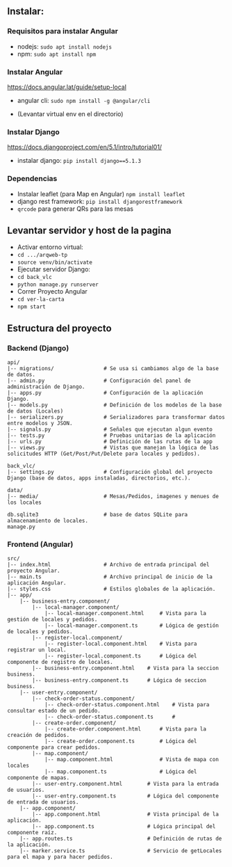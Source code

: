 ## Instalar:
### Requisitos para instalar Angular
- nodejs: `sudo apt install nodejs`
- npm: `sudo apt install npm`

### Instalar Angular
https://docs.angular.lat/guide/setup-local
- angular cli: `sudo npm install -g @angular/cli`

- (Levantar virtual env en el directorio)


### Instalar Django
https://docs.djangoproject.com/en/5.1/intro/tutorial01/

- instalar django: `pip install django==5.1.3` 

### Dependencias
- Instalar leaflet (para Map en Angular) `npm install leaflet`
- django rest framework: 
`pip install djangorestframework`
- `qrcode` para generar QRs para las mesas

## Levantar servidor y host de la pagina
- Activar entorno virtual:
- `cd .../arqweb-tp`
- `source venv/bin/activate`
- Ejecutar servidor Django:
- `cd back_vlc`
- `python manage.py runserver`
- Correr Proyecto Angular
- `cd ver-la-carta`
- `npm start`

## Estructura del proyecto
### Backend (Django)

```
api/
|-- migrations/                # Se usa si cambiamos algo de la base de datos.
|-- admin.py                   # Configuración del panel de administración de Django.
|-- apps.py                    # Configuración de la aplicación Django.
|-- models.py                  # Definición de los modelos de la base de datos (Locales)
|-- serializers.py             # Serializadores para transformar datos entre modelos y JSON.
|-- signals.py                 # Señales que ejecutan algun evento
|-- tests.py                   # Pruebas unitarias de la aplicación 
|-- urls.py                    # Definición de las rutas de la app 
|-- views.py                   # Vistas que manejan la lógica de las solicitudes HTTP (Get/Post/Put/Delete para locales y pedidos).

back_vlc/
|-- settings.py                # Configuración global del proyecto Django (base de datos, apps instaladas, directorios, etc.).

data/
|-- media/                     # Mesas/Pedidos, imagenes y menues de los locales

db.sqlite3                     # base de datos SQLite para almacenamiento de locales.
manage.py                      
```

### Frontend (Angular)

```
src/
|-- index.html                 # Archivo de entrada principal del proyecto Angular.
|-- main.ts                    # Archivo principal de inicio de la aplicación Angular.
|-- styles.css                 # Estilos globales de la aplicación.
|-- app/
    |-- business-entry.component/
        |-- local-manager.component/
            |-- local-manager.component.html     # Vista para la gestión de locales y pedidos.
            |-- local-manager.component.ts       # Lógica de gestión de locales y pedidos.
        |-- register-local.component/           
            |-- register-local.component.html    # Vista para registrar un local.
            |-- register-local.component.ts      # Lógica del componente de registro de locales.
        |-- business-entry.component.html    # Vista para la seccion business.
        |-- business-entry.component.ts      # Lógica de seccion business.
    |-- user-entry.component/
        |-- check-order-status.component/           
            |-- check-order-status.component.html    # Vista para consultar estado de un pedido.
            |-- check-order-status.component.ts      # 
        |-- create-order.component/
            |-- create-order.component.html      # Vista para la creación de pedidos.
            |-- create-order.component.ts        # Lógica del componente para crear pedidos.
        |-- map.component/
            |-- map.component.html               # Vista de mapa con locales
            |-- map.component.ts                 # Lógica del componente de mapas.
        |-- user-entry.component.html        # Vista para la entrada de usuarios.
        |-- user-entry.component.ts          # Lógica del componente de entrada de usuarios.
    |-- app.component/
        |-- app.component.html               # Vista principal de la aplicación.
        |-- app.component.ts                 # Lógica principal del componente raíz.
    |-- app.routes.ts                        # Definición de rutas de la aplicación.
    |-- marker.service.ts                    # Servicio de getLocales para el mapa y para hacer pedidos.
```
